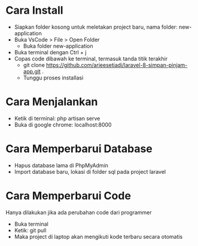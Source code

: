 # Cara Install

- Siapkan folder kosong untuk meletakan project baru, nama folder: new-application
- Buka VsCode > File > Open Folder
    - Buka folder new-application
- Buka terminal dengan Ctrl + j
- Copas code dibawah ke terminal, termasuk tanda titik terakhir
    - git clone https://github.com/arieesetiadi/laravel-8-simpan-pinjam-app.git .
    - Tunggu proses installasi

# Cara Menjalankan

- Ketik di terminal: php artisan serve
- Buka di google chrome: localhost:8000

# Cara Memperbarui Database
- Hapus database lama di PhpMyAdmin
- Import database baru, lokasi di folder sql pada project laravel

# Cara Memperbarui Code
Hanya dilakukan jika ada perubahan code dari programmer

- Buka terminal
- Ketik: git pull
- Maka project di laptop akan mengikuti kode terbaru secara otomatis